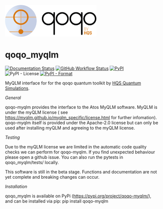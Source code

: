 <img src="qoqo_Logo_vertical_color.png" alt="qoqo logo" width="300" />


# qoqo_myqlm
[![Documentation Status](https://img.shields.io/badge/docs-read-blue)](https://hqsquantumsimulations.github.io/qoqo_myqlm/)
[![GitHub Workflow Status](https://github.com/HQSquantumsimulations/qoqo_myqlm/workflows/ci_tests/badge.svg)](https://github.com/HQSquantumsimulations/qoqo_myqlm/actions)
[![PyPI](https://img.shields.io/pypi/v/qoqo_myqlm)](https://pypi.org/project/qoqo_myqlm/)
![PyPI - License](https://img.shields.io/badge/license-Apache_2.0-green)
[![PyPI - Format](https://img.shields.io/pypi/format/qoqo_myqlm)](https://pypi.org/project/qoqo_myqlm/)

MyQLM interface for for the qoqo quantum toolkit by [HQS Quantum Simulations](https://quantumsimulations.de).

_General_

qoqo-myqlm provides the interface to the Atos MyQLM software.
MyQLM is under the myQLM license ( see https://myqlm.github.io/myqlm_specific/license.html for further infomation).
qoqo-myqlm itself is provided under the Apache-2.0 license but can only be used after installing myQLM and agreeing to the myQLM license.

_Testing_

Due to the myQLM license we are limited in the automatic code quality checks we can perform for qoqo-myqlm. If you find unexpected behaviour please open a github issue. You can also run the pytests in qoqo_myqlm/tests/ locally.

This software is still in the beta stage. Functions and documentation are not yet complete and breaking changes can occur.

_Installation_

qoqo_myqlm is available on PyPi (https://pypi.org/project/qoqo-myqlm/), and can be installed via pip:
pip install qoqo-myqlm
